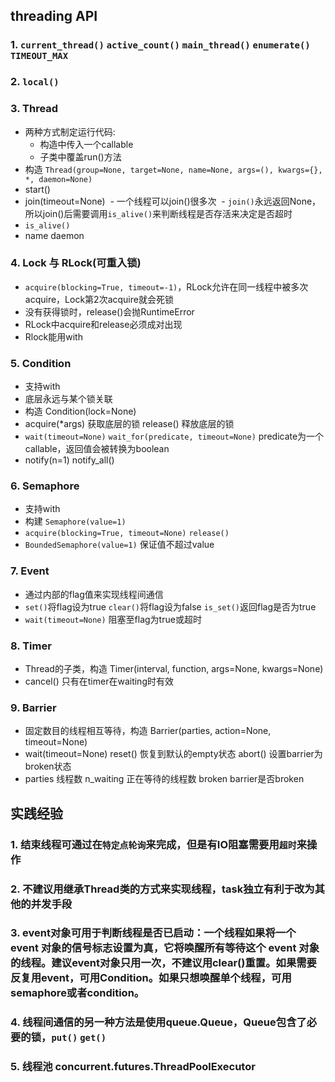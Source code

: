 ## threading API
### 1. `current_thread()` `active_count()` `main_thread()` `enumerate()` `TIMEOUT_MAX `
### 2. `local()`
### 3. Thread
- 两种方式制定运行代码: 
  - 构造中传入一个callable
  - 子类中覆盖run()方法
- 构造 `Thread(group=None, target=None, name=None, args=(), kwargs={}, *, daemon=None)`
- start()
- join(timeout=None)
  - 一个线程可以join()很多次
  - `join()`永远返回None，所以join()后需要调用`is_alive()`来判断线程是否存活来决定是否超时
- `is_alive()`
- name daemon
### 4. Lock 与 RLock(可重入锁)
- `acquire(blocking=True, timeout=-1)`，RLock允许在同一线程中被多次acquire，Lock第2次acquire就会死锁
- 没有获得锁时，release()会抛RuntimeError
- RLock中acquire和release必须成对出现
- Rlock能用with
### 5. Condition
- 支持with
- 底层永远与某个锁关联
- 构造 Condition(lock=None)
- acquire(*args) 获取底层的锁 release() 释放底层的锁
- `wait(timeout=None)` `wait_for(predicate, timeout=None)` predicate为一个callable，返回值会被转换为boolean
- notify(n=1) notify_all() 
### 6. Semaphore
- 支持with
- 构建 `Semaphore(value=1) `
- `acquire(blocking=True, timeout=None)` `release()`
- `BoundedSemaphore(value=1)` 保证值不超过value
### 7. Event
- 通过内部的flag值来实现线程间通信
- `set()`将flag设为true `clear()`将flag设为false `is_set()`返回flag是否为true
- `wait(timeout=None)` 阻塞至flag为true或超时
### 8. Timer
- Thread的子类，构造 Timer(interval, function, args=None, kwargs=None) 
- cancel() 只有在timer在waiting时有效
###  9. Barrier
- 固定数目的线程相互等待，构造 Barrier(parties, action=None, timeout=None)
- wait(timeout=None) reset() 恢复到默认的empty状态 abort() 设置barrier为broken状态
- parties 线程数  n_waiting 正在等待的线程数 broken barrier是否broken

## 实践经验
### 1. 结束线程可通过在`特定点轮询`来完成，但是有IO阻塞需要用`超时`来操作
### 2. 不建议用继承Thread类的方式来实现线程，task独立有利于改为其他的并发手段
### 3. event对象可用于判断线程是否已启动：一个线程如果将一个 event 对象的信号标志设置为真，它将唤醒所有等待这个 event 对象的线程。建议event对象只用一次，不建议用clear()重置。如果需要反复用event，可用Condition。如果只想唤醒单个线程，可用semaphore或者condition。
### 4. 线程间通信的另一种方法是使用queue.Queue，Queue包含了必要的锁，`put()` `get()`
### 5. 线程池 concurrent.futures.ThreadPoolExecutor
